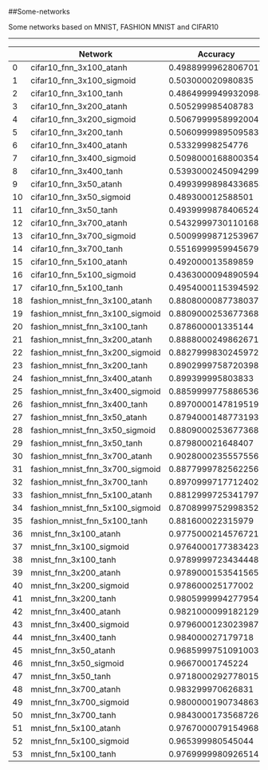 ##Some-networks

Some networks based on MNIST, FASHION MNIST and CIFAR10

---

|    | Network                         | Accuracy            | Loss                |
|----|---------------------------------|---------------------|---------------------|
| 0  | cifar10_fnn_3x100_atanh         | 0.49889999628067017 | 2.015043258666992   |
| 1  | cifar10_fnn_3x100_sigmoid       | 0.503000020980835   | 1.5928239822387695  |
| 2  | cifar10_fnn_3x100_tanh          | 0.48649999499320984 | 2.2977473735809326  |
| 3  | cifar10_fnn_3x200_atanh         | 0.505299985408783   | 3.311720609664917   |
| 4  | cifar10_fnn_3x200_sigmoid       | 0.5067999958992004  | 1.9966052770614624  |
| 5  | cifar10_fnn_3x200_tanh          | 0.5060999989509583  | 3.9296910762786865  |
| 6  | cifar10_fnn_3x400_atanh         | 0.53329998254776    | 3.399535894393921   |
| 7  | cifar10_fnn_3x400_sigmoid       | 0.5098000168800354  | 2.925849676132202   |
| 8  | cifar10_fnn_3x400_tanh          | 0.5393000245094299  | 3.422207832336426   |
| 9  | cifar10_fnn_3x50_atanh          | 0.49939998984336853 | 1.5699503421783447  |
| 10 | cifar10_fnn_3x50_sigmoid        | 0.489300012588501   | 1.4880868196487427  |
| 11 | cifar10_fnn_3x50_tanh           | 0.49399998784065247 | 1.6297681331634521  |
| 12 | cifar10_fnn_3x700_atanh         | 0.5432999730110168  | 3.148085355758667   |
| 13 | cifar10_fnn_3x700_sigmoid       | 0.5009999871253967  | 3.9767422676086426  |
| 14 | cifar10_fnn_3x700_tanh          | 0.5516999959945679  | 3.0057172775268555  |
| 15 | cifar10_fnn_5x100_atanh         | 0.492000013589859   | 2.565965414047241   |
| 16 | cifar10_fnn_5x100_sigmoid       | 0.43630000948905945 | 1.7610392570495605  |
| 17 | cifar10_fnn_5x100_tanh          | 0.49540001153945923 | 2.8426408767700195  |
| 18 | fashion_mnist_fnn_3x100_atanh   | 0.8808000087738037  | 0.6536651253700256  |
| 19 | fashion_mnist_fnn_3x100_sigmoid | 0.8809000253677368  | 0.42206162214279175 |
| 20 | fashion_mnist_fnn_3x100_tanh    | 0.878600001335144   | 0.8087016344070435  |
| 21 | fashion_mnist_fnn_3x200_atanh   | 0.8888000249862671  | 0.7942275404930115  |
| 22 | fashion_mnist_fnn_3x200_sigmoid | 0.8827999830245972  | 0.5283091068267822  |
| 23 | fashion_mnist_fnn_3x200_tanh    | 0.8902999758720398  | 0.8138660788536072  |
| 24 | fashion_mnist_fnn_3x400_atanh   | 0.899399995803833   | 0.7473593950271606  |
| 25 | fashion_mnist_fnn_3x400_sigmoid | 0.8859999775886536  | 0.6362820267677307  |
| 26 | fashion_mnist_fnn_3x400_tanh    | 0.8970000147819519  | 0.764274001121521   |
| 27 | fashion_mnist_fnn_3x50_atanh    | 0.8794000148773193  | 0.48898983001708984 |
| 28 | fashion_mnist_fnn_3x50_sigmoid  | 0.8809000253677368  | 0.3694779574871063  |
| 29 | fashion_mnist_fnn_3x50_tanh     | 0.879800021648407   | 0.5303187370300293  |
| 30 | fashion_mnist_fnn_3x700_atanh   | 0.9028000235557556  | 0.73441481590271    |
| 31 | fashion_mnist_fnn_3x700_sigmoid | 0.8877999782562256  | 0.7082392573356628  |
| 32 | fashion_mnist_fnn_3x700_tanh    | 0.8970999717712402  | 0.7608593702316284  |
| 33 | fashion_mnist_fnn_5x100_atanh   | 0.8812999725341797  | 0.8855847716331482  |
| 34 | fashion_mnist_fnn_5x100_sigmoid | 0.8708999752998352  | 0.49079692363739014 |
| 35 | fashion_mnist_fnn_5x100_tanh    | 0.881600022315979   | 0.922964334487915   |
| 36 | mnist_fnn_3x100_atanh           | 0.9775000214576721  | 0.19197066128253937 |
| 37 | mnist_fnn_3x100_sigmoid         | 0.9764000177383423  | 0.2246132791042328  |
| 38 | mnist_fnn_3x100_tanh            | 0.9789999723434448  | 0.16634893417358398 |
| 39 | mnist_fnn_3x200_atanh           | 0.9789000153541565  | 0.1713382750749588  |
| 40 | mnist_fnn_3x200_sigmoid         | 0.978600025177002   | 0.20671476423740387 |
| 41 | mnist_fnn_3x200_tanh            | 0.9805999994277954  | 0.1728319674730301  |
| 42 | mnist_fnn_3x400_atanh           | 0.9821000099182129  | 0.14046545326709747 |
| 43 | mnist_fnn_3x400_sigmoid         | 0.9796000123023987  | 0.16493669152259827 |
| 44 | mnist_fnn_3x400_tanh            | 0.984000027179718   | 0.13373933732509613 |
| 45 | mnist_fnn_3x50_atanh            | 0.9685999751091003  | 0.2519739866256714  |
| 46 | mnist_fnn_3x50_sigmoid          | 0.96670001745224    | 0.16925545036792755 |
| 47 | mnist_fnn_3x50_tanh             | 0.9718000292778015  | 0.24793413281440735 |
| 48 | mnist_fnn_3x700_atanh           | 0.983299970626831   | 0.1303478628396988  |
| 49 | mnist_fnn_3x700_sigmoid         | 0.9800000190734863  | 0.16102369129657745 |
| 50 | mnist_fnn_3x700_tanh            | 0.9843000173568726  | 0.11947346478700638 |
| 51 | mnist_fnn_5x100_atanh           | 0.9767000079154968  | 0.19681191444396973 |
| 52 | mnist_fnn_5x100_sigmoid         | 0.965399980545044   | 0.2509237825870514  |
| 53 | mnist_fnn_5x100_tanh            | 0.9769999980926514  | 0.18982458114624023 |
